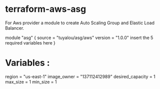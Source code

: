 # terraform-aws-asg
For Aws provider a module to create Auto Scaling Group and Elastic Load Balancer.

module "asg" {
source  = "tuyalou/asg/aws"
 version = "1.0.0"
 insert the 5 required variables here
}

# Variables :
  region = "us-east-1" 
  image_owner = "137112412989" 
  desired_capacity = 1 
  max_size = 1 
  min_size = 1 
